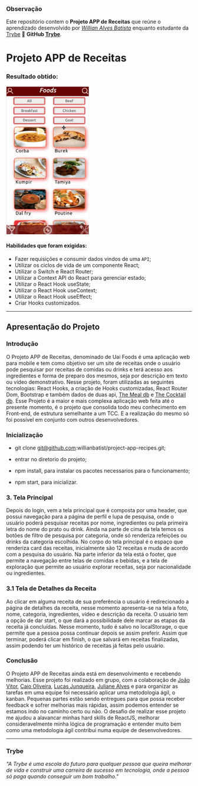 ### Observação

Este repositório contem o **Projeto APP de Receitas** que reúne o aprendizado desenvolvido por _[Willian Alves Batista](https://www.linkedin.com/in/willian-alves-batista-60aa6a180/)_ enquanto estudante da [Trybe](https://www.betrybe.com/) :rocket:
**GitHub [Trybe](https://github.com/tryber)**.

# Projeto APP de Receitas

### Resultado obtido:
<img src="./UaiFood.gif" height="400px"/>

#### Habilidades que foram exigidas:

  - Fazer requisições e consumir dados vindos de uma `API`;
  - Utilizar os ciclos de vida de um componente React;
  - Utilizar o Switch e React Router;
  - Utilizar a Context API do React para gerenciar estado;
  - Utilizar o React Hook useState;
  - Utilizar o React Hook useContext;
  - Utilizar o React Hook useEffect;
  - Criar Hooks customizados.

---

## Apresentação do Projeto


### Introdução

O Projeto APP de Receitas, denominado de Uai Foods é uma aplicação web para mobile e tem como objetivo ser um site de receitas onde o usuário pode pesquisar por receitas de comidas ou drinks e terá acesso aos ingredientes e forma de preparo dos mesmos, seja por descrição em texto ou vídeo demonstrativo. Nesse projeto, foram utilizadas as seguintes tecnologias: React Hooks, a criação de Hooks customizadas, React Router Dom, Bootstrap e também dados de duas api, [The Meal db](https://www.themealdb.com/) e [The Cocktail db](https://www.thecocktaildb.com/api.php). Esse Projeto é a maior e mais complexa aplicação web feita até o presente momento, é o projeto que consolida todo meu conhecimento em Front-end, de estrutura semelhante a um TCC. E a realização do mesmo só foi possível em conjunto com outros desenvolvedores.


### Inicialização

  - git clone git@github.com:willianbatist/project-app-recipes.git;
  
  - entrar no diretorio do projeto;

  - npm install, para instalar os pacotes necessarios para o funcionamento;

  - npm start, para inicializar.

### 3. Tela Principal

  Depois do login, vem a tela principal que é composta por uma header, que possui navegação para a página de perfil e lupa de pesquisa, onde o usuário poderá pesquisar receitas por nome, ingredientes ou pela primeira letra do nome do prato ou drink. Ainda na parte de cima da tela temos os botões de filtro de pesquisa por categoria, onde só renderiza refeições ou drinks da categoria escolhida. No corpo do tela principal é o espaço que renderiza card das receitas, inicialmente são 12 receitas e muda de acordo com a pesquisa do usuário. Na parte inferior da tela está o footer, que permite a navegação entre telas de comidas e bebidas, e a tela de exploração que permite ao usuário explorar receitas, seja por nacionalidade ou ingredientes.


### 3.1 Tela de Detalhes da Receita

Ao clicar em alguma receita de sua preferência o usuário é redirecionado a página de detalhes da receita, nesse momento apresenta-se na tela a foto, nome, categoria, ingredientes, vídeo e descrição da receita. O usuário tem a opção de dar start, o que dará a possibilidade dele marcar as etapas da receita já concluídas. Nesse momento, tudo é salvo no localStorage, o que permite que a pessoa possa continuar depois se assim preferir. Assim que terminar, poderá clicar em finish, o que salvará em receitas finalizadas, assim podendo ter um histórico de receitas já feitas pelo usuário.


### Conclusão

O Projeto APP de Receitas ainda está em desenvolvimento e recebendo melhorias. Esse projeto foi realizado em grupo, com a colaboração de [João Vitor](https://www.linkedin.com/in/joaokeuwe/), [Caio Oliveira](https://github.com/caioliveira-dev), [Lucas Junqueira](https://github.com/lucaadev), [Juliane Alves](https://github.com/Juliane-Alves) e para organizar as tarefas em uma equipe foi necessário aplicar uma metodologia ágil, o kanban. Pequenas partes estão sendo entregues para que possa receber feedback e sofrer melhorias mais rápidas, assim podemos entender se estamos indo no caminho certo ou não. O desafio de realizar esse projeto me ajudou a alavancar minhas hard skills de ReactJS, melhorar consideravelmente minha lógica de programação e entender muito bem como uma metodologia ágil contribui numa equipe de desenvolvedores.
  
---
### Trybe

_"A Trybe é uma escola do futuro para qualquer pessoa que queira melhorar de vida e construir uma carreira de sucesso em tecnologia, onde a pessoa só paga quando conseguir um bom trabalho."_
